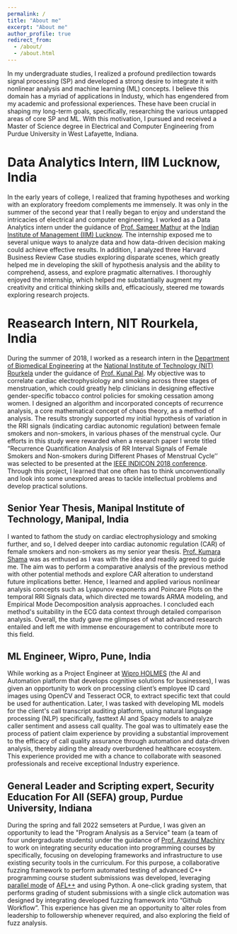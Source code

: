 ```yaml
---
permalink: /
title: "About me"
excerpt: "About me"
author_profile: true
redirect_from: 
  - /about/
  - /about.html
---
```


In my undergraduate studies, I realized a profound predilection towards signal processing (SP) and developed a strong desire to integrate it with nonlinear analysis and machine learning (ML) concepts. I believe this domain has a myriad of applications in Industy, which has engendered from my academic and professional experiences. These have been crucial in shaping my long-term goals, specifically, researching the various untapped areas of core SP and ML. With this motivation, I pursued and received a Master of Science degree in Electrical and Computer Engineering from Purdue University in West Lafayette, Indiana.

Data Analytics Intern, IIM Lucknow, India
======
In the early years of college, I realized that framing hypotheses and working with an exploratory freedom complements me immensely. It was only in the summer of the second year that I really began to enjoy and understand the intricacies of electrical and computer engineering. I worked as a Data Analytics intern under the guidance of [Prof. Sameer Mathur](https://in.linkedin.com/in/sameermathur) at the [Indian Institute of Management (IIM) Lucknow](https://www.iiml.ac.in/). The internship exposed me to several unique ways to analyze data and how data-driven decision making could achieve effective results. In addition, I analyzed three Harvard Business Review Case studies exploring disparate scenes, which greatly helped me in developing the skill of hypothesis analysis and the ability to comprehend, assess, and explore pragmatic alternatives. I thoroughly enjoyed the internship, which helped me substantially augment my creativity and critical thinking skills and, efficaciously, steered me towards exploring research projects.

Reasearch Intern, NIT Rourkela, India
======
During the summer of 2018, I worked as a research intern in the [Department of Biomedical Engineering](https://website.nitrkl.ac.in/BM/) at the [National Institute of Technology (NIT) Rourkela](https://www.nitrkl.ac.in/) under the guidance of [Prof. Kunal Pal](https://www.nitrkl.ac.in/BM/~palk). My objective was to correlate cardiac electrophysiology and smoking across three stages of menstruation, which could greatly help clinicians in designing effective gender-specific tobacco control policies for smoking cessation among women. I designed an algorithm and incorporated concepts of recurrence analysis, a core mathematical concept of chaos theory, as a method of analysis. The results strongly supported my initial hypothesis of variation in the RRI signals (indicating cardiac autonomic regulation) between female smokers and non-smokers, in various phases of the menstrual cycle. Our efforts in this study were rewarded when a research paper I wrote titled “Recurrence Quantification Analysis of RR Interval Signals of Female Smokers and Non-smokers during Different Phases of Menstrual Cycle’’ was selected to be presented at the [IEEE INDICON 2018 conference](https://site.ieee.org/indiacouncil/event/ieee-indicon-2018/#:~:text=The%2015th%20IEEE%20India,bigger%20and%20better%20than%20before.). Through this project, I learned that one often has to think unconventionally and look into some unexplored areas to tackle intellectual problems and develop practical solutions.

Senior Year Thesis, Manipal Institute of Technology, Manipal, India
------
I wanted to fathom the study on cardiac electrophysiology and smoking further, and so, I delved deeper into cardiac autonomic regulation (CAR) of female smokers and non-smokers as my senior year thesis. [Prof. Kumara Shama](https://manipal.edu/mit/department-faculty/faculty-list/kumara-shama.html) was as enthused as I was with the idea and readily agreed to guide me. The aim was to perform a comparative analysis of the previous method with other potential methods and explore CAR alteration to understand future implications better. Hence, I learned and applied various nonlinear analysis concepts such as Lyapunov exponents and Poincare Plots on the temporal RRI Signals data, which directed me towards ARMA modeling, and Empirical Mode Decomposition analysis approaches. I concluded each method's suitability in the ECG data context through detailed comparison analysis. Overall, the study gave me glimpses of what advanced research entailed and left me with immense encouragement to contribute more to this field.

ML Engineer, Wipro, Pune, India
------
While working as a Project Engineer at [Wipro HOLMES](https://www.wipro.com/holmes/) (the AI and Automation platform that develops cognitive solutions for businesses), I was given an opportunity to work on processing client’s employee ID card images using OpenCV and Tesseract OCR, to extract specific text that could be used for authentication. Later, I was tasked with developing ML models for the client's call transcript auditing platform, using natural language processing (NLP) specifically, fasttext AI and Spacy models to analyze caller sentiment and assess call quality. The goal was to ultimately ease the process of patient claim experience by providing a substantial improvement to the efficacy of call quality assurance through automation and data-driven analysis, thereby aiding the already overburdened healthcare ecosystem. This experience provided me with a chance to collaborate with seasoned professionals and receive exceptional Industry experience.


General Leader and Scripting expert, Security Education For All (SEFA) group, Purdue University, Indiana
------
During the spring and fall 2022 semseters at Purdue, I was given an opportunity to lead the "Program Analysis as a Service" team (a team of four undergraduate students) under the guidance of [Prof. Aravind Machiry](https://machiry.github.io/) to work on integrating security education into programming courses by specifically, focusing on developing frameworks and infrastructure to use existing security tools in the curriculum. For this purpose, a collaborative fuzzing framework to perform automated testing of advanced C++ programming course student submissions was developed,  leveraging [parallel mode](https://aflplus.plus/docs/parallel_fuzzing/) of [AFL++](https://aflplus.plus/) and using Python. A one-click grading system, that performs grading of student submissions with a single click automation was designed by integrating developed fuzzing framework into “Github Workflow”. This experience has given me an opportunity to alter roles from leadership to followership whenever required, and also exploring the field of fuzz analysis.
